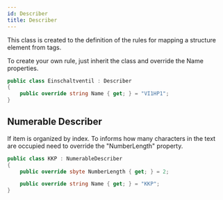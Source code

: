 ```yaml
---
id: Describer
title: Describer
---
```


This class is created to the definition of the rules for mapping a structure element from tags.

To create your own rule, just inherit the class and override the Name properties.

``` cs
public class Einschaltventil : Describer
{
    public override string Name { get; } = "VI1HP1";
}
```

## Numerable Describer

If item is organized by index. To informs how many characters in the text are occupied need to override the "NumberLength" property.

``` cs
public class KKP : NumerableDescriber
{
    public override sbyte NumberLength { get; } = 2;

    public override string Name { get; } = "KKP";
}
```
